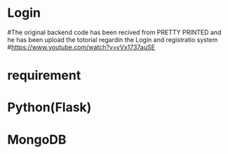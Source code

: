 # Login
#The original backend code has been recived from PRETTY PRINTED and he has been upload the totorial regardin the Login and registratio system 
#https://www.youtube.com/watch?v=vVx1737auSE

# requirement
# Python(Flask)
# MongoDB
